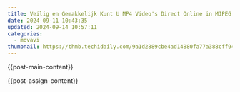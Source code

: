 ```yaml
---
title: Veilig en Gemakkelijk Kunt U MP4 Video's Direct Online in MJPEG Format Omzetten, Het Veertiende Beoefening Hierboven Getuigenisert – Dekkingen Van Movavi
date: 2024-09-11 10:43:35
updated: 2024-09-14 10:57:11
categories:
  - movavi
thumbnail: https://thmb.techidaily.com/9a1d2889cbe4ad14880fa77a388cff944d010380f4cf0a1f83bd01829ce96a1e.jpg
---
```


{{post-main-content}}

<ins class="adsbygoogle"
     style="display:block"
     data-ad-format="autorelaxed"
     data-ad-client="ca-pub-7571918770474297"
     data-ad-slot="1223367746"></ins>

{{post-assign-content}}

<ins class="adsbygoogle"
     style="display:block"
     data-ad-client="ca-pub-7571918770474297"
     data-ad-slot="8358498916"
     data-ad-format="auto"
     data-full-width-responsive="true"></ins>
